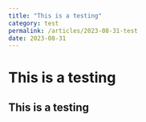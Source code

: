 ```yaml
---
title: "This is a testing"
category: test
permalink: /articles/2023-08-31-test
date: 2023-08-31
---
```


# This is a testing

## This is a testing
